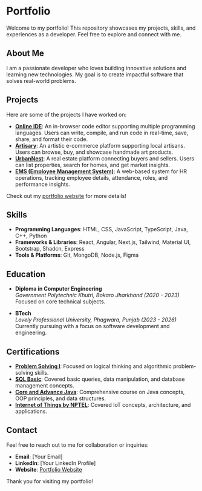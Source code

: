 # Portfolio

Welcome to my portfolio! This repository showcases my projects, skills, and experiences as a developer. Feel free to explore and connect with me.

## About Me

I am a passionate developer who loves building innovative solutions and learning new technologies. My goal is to create impactful software that solves real-world problems.

## Projects

Here are some of the projects I have worked on:

- **[Online IDE](https://github.com/CoderKumarS/Compiler)**: An in-browser code editor supporting multiple programming languages. Users can write, compile, and run code in real-time, save, share, and format their code.
- **[Artisary](https://github.com/CoderKumarS/Artistry)**: An artistic e-commerce platform supporting local artisans. Users can browse, buy, and showcase handmade art products.
- **[UrbanNest](https://github.com/CoderKumarS/UrbanNest)**: A real estate platform connecting buyers and sellers. Users can list properties, search for homes, and get market insights.
- **[EMS (Employee Management System)](https://react-project-jade-eight.vercel.app/)**: A web-based system for HR operations, tracking employee details, attendance, roles, and performance insights.

Check out my [portfolio website](https://coderkumars.vercel.app/) for more details!

## Skills

- **Programming Languages**: HTML, CSS, JavaScript, TypeScript, Java, C++, Python
- **Frameworks & Libraries**: React, Angular, Next.js, Tailwind, Material UI, Bootstrap, Shadcn, Express
- **Tools & Platforms**: Git, MongoDB, Node.js, Figma

## Education

- **Diploma in Computer Engineering**  
   _Government Polytechnic Khutri, Bokaro Jharkhand (2020 - 2023)_  
   Focused on core technical subjects.

- **BTech**  
   _Lovely Professional University, Phagwara, Punjab (2023 - 2026)_  
   Currently pursuing with a focus on software development and engineering.

## Certifications

- **[Problem Solving I](https://www.hackerrank.com/certificates/iframe/da6442e24bee)**: Focused on logical thinking and algorithmic problem-solving skills.
- **[SQL Basic](https://www.hackerrank.com/certificates/ac758b04bfdc)**: Covered basic queries, data manipulation, and database management concepts.
- **[Core and Advance Java](https://github.com/M-Pushkar-Varshney-K/CipherSchools-Hybrid-DS-ML)**: Comprehensive course on Java concepts, OOP principles, and data structures.
- **[Internet of Things by NPTEL](https://drive.google.com/file/d/1c_fI0wOsN-IWvujRe6XLKtmj-5S4Y0Oy/view?usp=sharing)**: Covered IoT concepts, architecture, and applications.

## Contact

Feel free to reach out to me for collaboration or inquiries:

- **Email**: [Your Email]
- **LinkedIn**: [Your LinkedIn Profile]
- **Website**: [Portfolio Website](https://coderkumars.vercel.app/)

Thank you for visiting my portfolio!
